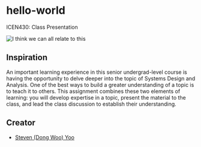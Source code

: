 # hello-world
ICEN430: Class Presentation

![I think we can all relate to this](https://assets.hongkiat.com/uploads/programming-jokes/joke-semi-colon.jpg)



## Inspiration
An important learning experience in this senior undergrad-level course is having the opportunity to delve deeper into the topic of Systems Design and Analysis.  One of the best ways to build a greater understanding of a topic is to teach it to others. This assignment combines these two elements of learning: you will develop expertise in a topic, present the material to the class, and lead the class discussion to establish their understanding.

## Creator
* [Steven (Dong Woo) Yoo](https://github.com/byteyoo)

